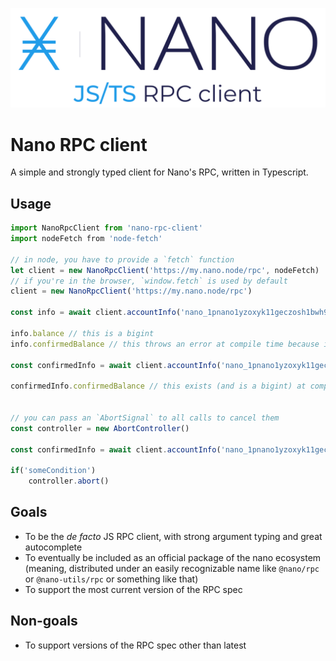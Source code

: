 <p style="text-align:center;"><img src="/assets/logo.svg" height="auto" alt="Nano RPC client logo"></p>

# Nano RPC client

A simple and strongly typed client for Nano's RPC, written in Typescript.

## Usage

```typescript
import NanoRpcClient from 'nano-rpc-client'
import nodeFetch from 'node-fetch'

// in node, you have to provide a `fetch` function
let client = new NanoRpcClient('https://my.nano.node/rpc', nodeFetch)
// if you're in the browser, `window.fetch` is used by default
client = new NanoRpcClient('https://my.nano.node/rpc')

const info = await client.accountInfo('nano_1pnano1yzoxyk11geczosh1bwh97w5t1kfmokwz8hkgiy55h6a7rz6dyr1tm')

info.balance // this is a bigint
info.confirmedBalance // this throws an error at compile time because it doesn't exist

const confirmedInfo = await client.accountInfo('nano_1pnano1yzoxyk11geczosh1bwh97w5t1kfmokwz8hkgiy55h6a7rz6dyr1tm', { includeConfirmed: true })

confirmedInfo.confirmedBalance // this exists (and is a bigint) at compile time because you added the `includeConfirmed` option


// you can pass an `AbortSignal` to all calls to cancel them
const controller = new AbortController()

const confirmedInfo = await client.accountInfo('nano_1pnano1yzoxyk11geczosh1bwh97w5t1kfmokwz8hkgiy55h6a7rz6dyr1tm', { includeConfirmed: true }, { abortSignal: controller.signal })

if('someCondition')
    controller.abort()
```

## Goals

- To be the _de facto_ JS RPC client, with strong argument typing and great autocomplete
- To eventually be included as an official package of the nano ecosystem (meaning, distributed under an easily recognizable name like `@nano/rpc` or `@nano-utils/rpc` or something like that)
- To support the most current version of the RPC spec

## Non-goals

- To support versions of the RPC spec other than latest
